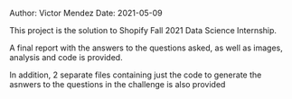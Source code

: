 Author: Victor Mendez
Date: 2021-05-09

This project is the solution to Shopify Fall 2021 Data Science Internship.

A final report with the answers to the questions asked, as well as images, analysis and code is provided.

In addition, 2 separate files containing just the code to generate the asnwers to the questions in the challenge is also provided